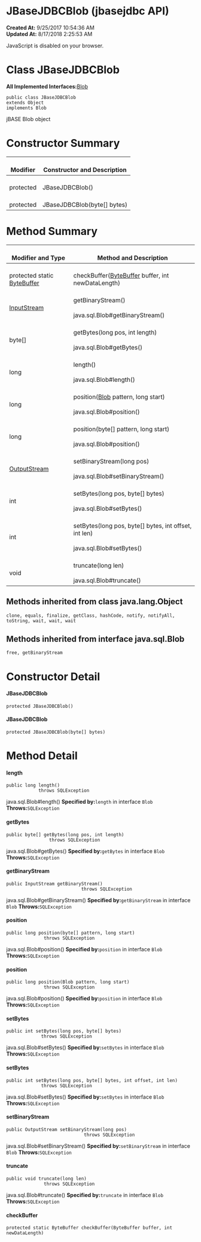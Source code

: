 # JBaseJDBCBlob (jbasejdbc API)

**Created At:** 9/25/2017 10:54:36 AM  
**Updated At:** 8/17/2018 2:25:53 AM  


JavaScript is disabled on your browser.



# Class JBaseJDBCBlob
**All Implemented Interfaces:**[Blob](http://java.sun.com/j2se/1.5.0/docs/api/java/sql/Blob.html?is-external=true "class or interface in java.sql")
```
public class JBaseJDBCBlob
extends Object
implements Blob
```

jBASE Blob object


# Constructor Summary


| <br>Modifier<br> | <br>Constructor and Description<br> |
| --- | --- |
| <br>protected<br> | <br>JBaseJDBCBlob()<br> |
| <br>protected<br> | <br>JBaseJDBCBlob(byte[] bytes)<br> |








# Method Summary


| <br>Modifier and Type<br> | <br>Method and Description<br> |
| --- | --- |
| <br>protected static [ByteBuffer](http://java.sun.com/j2se/1.5.0/docs/api/java/nio/ByteBuffer.html?is-external=true "class or interface in java.nio")<br> | <br>checkBuffer([ByteBuffer](http://java.sun.com/j2se/1.5.0/docs/api/java/nio/ByteBuffer.html?is-external=true "class or interface in java.nio") buffer, int newDataLength)<br> |
| <br>[InputStream](http://java.sun.com/j2se/1.5.0/docs/api/java/io/InputStream.html?is-external=true "class or interface in java.io")<br> | <br>getBinaryStream()<br><br>java.sql.Blob#getBinaryStream()<br> |
| <br>byte[]<br> | <br>getBytes(long pos, int length)<br><br>java.sql.Blob#getBytes()<br> |
| <br>long<br> | <br>length()<br><br>java.sql.Blob#length()<br> |
| <br>long<br> | <br>position([Blob](http://java.sun.com/j2se/1.5.0/docs/api/java/sql/Blob.html?is-external=true "class or interface in java.sql") pattern, long start)<br><br>java.sql.Blob#position()<br> |
| <br>long<br> | <br>position(byte[] pattern, long start)<br><br>java.sql.Blob#position()<br> |
| <br>[OutputStream](http://java.sun.com/j2se/1.5.0/docs/api/java/io/OutputStream.html?is-external=true "class or interface in java.io")<br> | <br>setBinaryStream(long pos)<br><br>java.sql.Blob#setBinaryStream()<br> |
| <br>int<br> | <br>setBytes(long pos, byte[] bytes)<br><br>java.sql.Blob#setBytes()<br> |
| <br>int<br> | <br>setBytes(long pos, byte[] bytes, int offset, int len)<br><br>java.sql.Blob#setBytes()<br> |
| <br>void<br> | <br>truncate(long len)<br><br>java.sql.Blob#truncate()<br> |




## 


## Methods inherited from class java.lang.Object
`clone, equals, finalize, getClass, hashCode, notify, notifyAll, toString, wait, wait, wait`




## Methods inherited from interface java.sql.Blob
`free, getBinaryStream`

# Constructor Detail

#### **JBaseJDBCBlob**

```
protected JBaseJDBCBlob()
```





#### **JBaseJDBCBlob**

```
protected JBaseJDBCBlob(byte[] bytes)
```







# Method Detail

#### **length**

```
public long length()
            throws SQLException
```

java.sql.Blob#length()
**Specified by:**`length` in interface `Blob`
**Throws:**`SQLException`




#### **getBytes**

```
public byte[] getBytes(long pos, int length)
                throws SQLException
```

java.sql.Blob#getBytes()
**Specified by:**`getBytes` in interface `Blob`
**Throws:**`SQLException`




#### **getBinaryStream**

```
public InputStream getBinaryStream()
                            throws SQLException
```

java.sql.Blob#getBinaryStream()
**Specified by:**`getBinaryStream` in interface `Blob`
**Throws:**`SQLException`




#### **position**

```
public long position(byte[] pattern, long start)
              throws SQLException
```

java.sql.Blob#position()
**Specified by:**`position` in interface `Blob`
**Throws:**`SQLException`




#### **position**

```
public long position(Blob pattern, long start)
              throws SQLException
```

java.sql.Blob#position()
**Specified by:**`position` in interface `Blob`
**Throws:**`SQLException`




#### **setBytes**

```
public int setBytes(long pos, byte[] bytes)
             throws SQLException
```

java.sql.Blob#setBytes()
**Specified by:**`setBytes` in interface `Blob`
**Throws:**`SQLException`




#### **setBytes**

```
public int setBytes(long pos, byte[] bytes, int offset, int len)
             throws SQLException
```

java.sql.Blob#setBytes()
**Specified by:**`setBytes` in interface `Blob`
**Throws:**`SQLException`




#### **setBinaryStream**

```
public OutputStream setBinaryStream(long pos)
                             throws SQLException
```

java.sql.Blob#setBinaryStream()
**Specified by:**`setBinaryStream` in interface `Blob`
**Throws:**`SQLException`




#### **truncate**

```
public void truncate(long len)
              throws SQLException
```

java.sql.Blob#truncate()
**Specified by:**`truncate` in interface `Blob`
**Throws:**`SQLException`




#### **checkBuffer**

```
protected static ByteBuffer checkBuffer(ByteBuffer buffer, int newDataLength)
```


